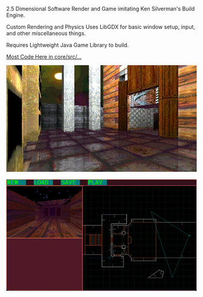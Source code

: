 2.5 Dimensional Software Render and Game imitating Ken Silverman's Build Engine.

Custom Rendering and Physics
Uses LibGDX for basic window setup, input, and other miscellaneous things.

Requires Lightweight Java Game Library to build.

<a href="https://github.com/seanconnor10/diSector/tree/main/core/src/com/disector">Most Code Here in core/src/...</a>

<p>
  <img src="documents/readme-screenshots/sector_game_screenshot.jpg" width="800" title="Screenshot">
  <br><br>
  <img src="documents/readme-screenshots/editor_screen.png" width="800" title="Editor Screenshot">
</p>
